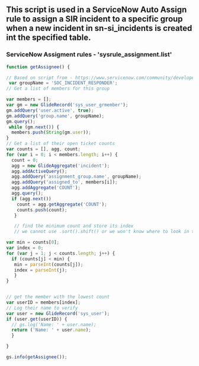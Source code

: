 ## This script is used in a ServiceNow Auto Assign rule to assign a SIR incident to a specific group when a new incident in sn-si_incidents is created int the specified table.

### ServiceNow Assigment rules - 'sysrule_assignment.list'

```javascript
function getAssignee() {

// Based on script from - https://www.servicenow.com/community/developer-forum/assign-a-incident-automatically-to-a-user-in-group/m-p/1529430
 var groupName = 'SOC_INCIDENT_RESPONDER';
// Get a list of members for this group

var members = [];
var gm = new GlideRecord('sys_user_grmember');
gm.addQuery('user.active', true);
gm.addQuery('group.name', groupName);
gm.query();
 while (gm.next()) {
  members.push(String(gm.user));
}
// Get a list of their open ticket counts
var counts = [], agg, count;
for (var i = 0; i < members.length; i++) {
  count = 0;
  agg = new GlideAggregate('incident');
  agg.addActiveQuery();
  agg.addQuery('assignment_group.name', groupName);
  agg.addQuery('assigned_to', members[i]);
  agg.addAggregate('COUNT');
  agg.query();
  if (agg.next())
    count = agg.getAggregate('COUNT');
    counts.push(count);
   }

   // find the minimum count and store its index
   // we cannot use .sort().shift() or we won't know where to look in the members array

var min = counts[0];
var index = 0;
for (var j = 1; j < counts.length; j++) {
  if (counts[j] < min) {
   min = parseInt(counts[j]);
   index = parseInt(j);
   }
}


// get the member with the lowest count
var userID = members[index];
// Log their name to verify
var user = new GlideRecord('sys_user');
if (user.get(userID)) {
  // gs.log('Name: ' + user.name);
  return ('Name: ' + user.name);
  }

}

gs.info(getAssignee());


```
